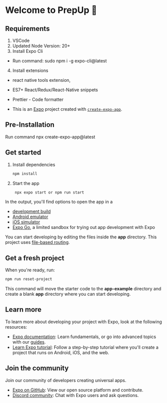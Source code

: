 # Welcome to PrepUp 👋

## Requirements

1. VSCode
2. Updated Node Version: 20+
3. Install Expo Cli
  - Run command: sudo npm i -g expo-cli@latest

4. Install extensions
  - react native tools extension,
  - ES7+ React/Redux/React-Native snippets
  - Prettier - Code formatter

- This is an [Expo](https://expo.dev) project created with [`create-expo-app`](https://www.npmjs.com/package/create-expo-app).

## Pre-Installation

Run command npx create-expo-app@latest

## Get started

1. Install dependencies

   ```bash
   npm install
   ```

2. Start the app

   ```bash
    npx expo start or npm run start
   ```

In the output, you'll find options to open the app in a

- [development build](https://docs.expo.dev/develop/development-builds/introduction/)
- [Android emulator](https://docs.expo.dev/workflow/android-studio-emulator/)
- [iOS simulator](https://docs.expo.dev/workflow/ios-simulator/)
- [Expo Go](https://expo.dev/go), a limited sandbox for trying out app development with Expo

You can start developing by editing the files inside the **app** directory. This project uses [file-based routing](https://docs.expo.dev/router/introduction).

## Get a fresh project

When you're ready, run:

```bash
npm run reset-project
```

This command will move the starter code to the **app-example** directory and create a blank **app** directory where you can start developing.

## Learn more

To learn more about developing your project with Expo, look at the following resources:

- [Expo documentation](https://docs.expo.dev/): Learn fundamentals, or go into advanced topics with our [guides](https://docs.expo.dev/guides).
- [Learn Expo tutorial](https://docs.expo.dev/tutorial/introduction/): Follow a step-by-step tutorial where you'll create a project that runs on Android, iOS, and the web.

## Join the community

Join our community of developers creating universal apps.

- [Expo on GitHub](https://github.com/expo/expo): View our open source platform and contribute.
- [Discord community](https://chat.expo.dev): Chat with Expo users and ask questions.
